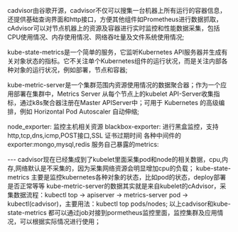 ​         cadvisor由谷歌开源，cadvisor不仅可以搜集一台机器上所有运行的容器信息，还提供基础查询界面和http接口，方便其他组件如Prometheus进行数据抓取，cAdvisor可以对节点机器上的资源及容器进行实时监控和性能数据采集，包括CPU使用情况、内存使用情况、网络吞吐量及文件系统使用情况;

kube-state-metrics是一个简单的服务，它监听Kubernetes API服务器并生成有关对象状态的指标。它不关注单个Kubernetes组件的运行状况，而是关注内部各种对象的运行状况，例如部署，节点和容器;

kube-metric-server是一个集群范围内资源使用情况的数据聚合器；作为一个应用部署在集群中，Metrics Server 从每个节点上的kubelet API-Server收集指标，通过k8s聚合器注册在Master APIServer中；可用于 Kubernetes 的高级编排，例如 Horizontal Pod Autoscaler 自动伸缩;

node_exporter: 监控主机相关资源
blackbox-exporter: 进行黑盒监控，支持http,tcp,dns,icmp,POST接口,SSL 证书过期时间
各种中间件的exporter:mongo,mysql,redis
服务自己暴露的metrics:

\---
cadvisor现在已经集成到了kubelet里面采集pod和node的相关数据，cpu,内存,网络默认是不采集的，因为采集网络资源会明显增加cpu的负载；
kube-state-metrics 主要是监控kubernetes各种对象的状态，比如pod的状态，deploy部署是否正常等等
kube-metric-server的数据其实就是来自kubelet的cAdvisor，采集数据流程：kubectl top -> apiserver -> metrics-server pod -> kubectl(cadvisor)，主要用法：kubectl top pods/nodes;
以上cadvisor和kube-state-metrics 都可以通过job对接到pormetheus监控里面，监控集群及应用情况，可以根据实际情况进行使用；
